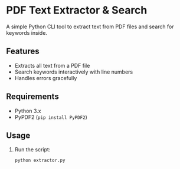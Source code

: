 # PDF Text Extractor & Search

A simple Python CLI tool to extract text from PDF files and search for keywords inside.

## Features

- Extracts all text from a PDF file  
- Search keywords interactively with line numbers  
- Handles errors gracefully  

## Requirements

- Python 3.x  
- PyPDF2 (`pip install PyPDF2`)

## Usage

1. Run the script:

   ```bash
   python extractor.py
